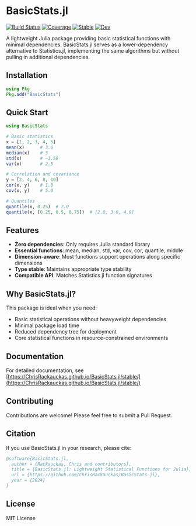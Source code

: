 # BasicStats.jl

[![Build Status](https://github.com/ChrisRackauckas/BasicStats.jl/actions/workflows/CI.yml/badge.svg?branch=main)](https://github.com/ChrisRackauckas/BasicStats.jl/actions/workflows/CI.yml?query=branch%3Amain)
[![Coverage](https://codecov.io/gh/ChrisRackauckas/BasicStats.jl/branch/main/graph/badge.svg)](https://codecov.io/gh/ChrisRackauckas/BasicStats.jl)
[![Stable](https://img.shields.io/badge/docs-stable-blue.svg)](https://ChrisRackauckas.github.io/BasicStats.jl/stable/)
[![Dev](https://img.shields.io/badge/docs-dev-blue.svg)](https://ChrisRackauckas.github.io/BasicStats.jl/dev/)

A lightweight Julia package providing basic statistical functions with minimal dependencies. BasicStats.jl serves as a lower-dependency alternative to Statistics.jl, implementing the same algorithms but without pulling in additional dependencies.

## Installation

```julia
using Pkg
Pkg.add("BasicStats")
```

## Quick Start

```julia
using BasicStats

# Basic statistics
x = [1, 2, 3, 4, 5]
mean(x)      # 3.0
median(x)    # 3
std(x)       # ~1.58
var(x)       # 2.5

# Correlation and covariance
y = [2, 4, 6, 8, 10]
cor(x, y)    # 1.0
cov(x, y)    # 5.0

# Quantiles
quantile(x, 0.25)  # 2.0
quantile(x, [0.25, 0.5, 0.75])  # [2.0, 3.0, 4.0]
```

## Features

- **Zero dependencies**: Only requires Julia standard library
- **Essential functions**: mean, median, std, var, cov, cor, quantile, middle
- **Dimension-aware**: Most functions support operations along specific dimensions
- **Type stable**: Maintains appropriate type stability
- **Compatible API**: Matches Statistics.jl function signatures

## Why BasicStats.jl?

This package is ideal when you need:
- Basic statistical operations without heavyweight dependencies
- Minimal package load time
- Reduced dependency tree for deployment
- Core statistical functions in resource-constrained environments

## Documentation

For detailed documentation, see [https://ChrisRackauckas.github.io/BasicStats.jl/stable/](https://ChrisRackauckas.github.io/BasicStats.jl/stable/)

## Contributing

Contributions are welcome! Please feel free to submit a Pull Request.

## Citation

If you use BasicStats.jl in your research, please cite:

```bibtex
@software{BasicStats.jl,
  author = {Rackauckas, Chris and contributors},
  title = {BasicStats.jl: Lightweight Statistical Functions for Julia},
  url = {https://github.com/ChrisRackauckas/BasicStats.jl},
  year = {2024}
}
```

## License

MIT License